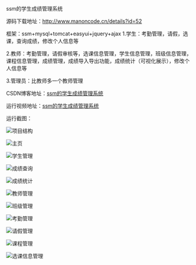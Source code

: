 ssm的学生成绩管理系统

源码下载地址：http://www.manoncode.cn/details?id=52


框架：ssm+mysql+tomcat+easyui+jquery+ajax
1.学生：考勤管理，请假，选课，查询成绩，修改个人信息等

2.教师：考勤管理，请假审核等，选课信息管理，学生信息管理，班级信息管理，
课程信息管理，成绩管理，成绩导入导出功能，成绩统计（可视化展示），修改个人信息等

3.管理员：比教师多一个教师管理


CSDN博客地址：[ssm的学生成绩管理系统](https://blog.csdn.net/mataodehtml/article/details/118338723)

运行视频地址：[ssm的学生成绩管理系统](https://www.bilibili.com/video/BV13M4y1g7JX)

运行截图：

![项目结构](./运行截图/项目结构.png)

![主页](./运行截图/管理员/主页.png)

![学生管理](./运行截图/管理员/学生管理.png)

![成绩查询](./运行截图/管理员/成绩查询.png)

![成绩统计](./运行截图/管理员/成绩统计.png)

![教师管理](./运行截图/管理员/教师管理.png)

![班级管理](./运行截图/管理员/班级管理.png)

![考勤管理](./运行截图/管理员/考勤管理.png)

![请假管理](./运行截图/管理员/请假管理.png)

![课程管理](./运行截图/管理员/课程管理.png)

![选课信息管理](./运行截图/管理员/选课信息管理.png)
